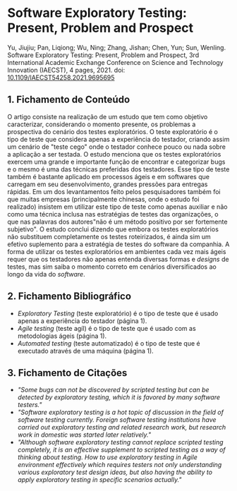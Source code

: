 
# Software Exploratory Testing: Present, Problem and Prospect

Yu, Jiujiu; Pan, Liqiong; Wu, Ning; Zhang, Jishan; Chen, Yun; Sun, Wenling. Software Exploratory Testing: Present, Problem and Prospect, 3rd International Academic Exchange Conference on Science and Technology Innovation (IAECST), 4 pages, 2021. doi: [10.1109/IAECST54258.2021.9695695](
https://ieeexplore.ieee.org/document/9695695)

## 1. Fichamento de Conteúdo


O artigo consiste na realização de um estudo que tem como objetivo caracterizar, considerando o momento presente, os problemas a prospectiva do cenário dos testes exploratórios. O teste exploratório é o tipo de teste que considera apenas a experiência do testador, criando assim um cenário de "teste cego" onde o testador conhece pouco ou nada sobre a aplicação a ser testada. O estudo menciona que os testes exploratórios exercem uma grande e importante função de encontrar e categorizar bugs e o mesmo é uma das técnicas preferidas dos testadores. Esse tipo de teste também é bastante aplicado em processos ágeis e em softwares que carregam em seu desenvolvimento, grandes pressões para entregas rápidas. Em um dos levantamentos feito pelos pesquisadores também foi que muitas empresas (principalmente chinesas, onde o estudo foi realizado) insistem em utilizar este tipo de teste como apenas auxiliar e não como uma técnica inclusa nas estratégias de testes das organizações, o que nas palavras dos autores"não é um método positivo por ser fortemente subjetivo". O estudo conclui dizendo que embora os testes exploratórios não substituem completamente os testes roteirizados, é ainda sim um efetivo suplemento para a estratégia de testes do software da companhia. A forma de utilizar os testes exploratórios em ambientes cada vez mais ágeis requer que os testadores não apenas entenda diversas formas e _designs_ de testes, mas sim saiba o momento correto em cenários diversificados ao longo da vida do _software_.

## 2. Fichamento Bibliográfico 


* _Exploratory Testing_ (teste exploratório) é o tipo de teste que é usado apenas a experiência do testador (página 1).
* _Agile testing_ (teste agíl) é o tipo de teste que é usado com as metodologias ágeis (página 1).
* _Automated testing_ (teste automatizado) é o tipo de teste que é executado através de uma máquina (página 1).

## 3. Fichamento de Citações 


* _"Some bugs can not be discovered by scripted testing but can be detected by exploratory testing, which it is favored by many software testers."_
* _"Software exploratory testing is a hot topic of discussion in the field of software testing currently. Foreign software testing institutions have carried out exploratory testing and related research work, but research work in domestic was started later relatively."_
* _"Although software exploratory testing cannot replace scripted testing completely, it is an effective supplement to scripted testing as a way of thinking about testing. How to use exploratory testing in Agile environment effectively which requires testers not only understanding various exploratory test design ideas, but also having the ability to apply exploratory testing in specific scenarios actually."_